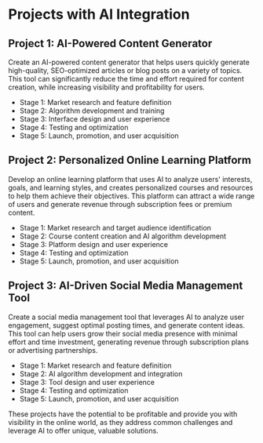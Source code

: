 # Projects with AI Integration

## Project 1: AI-Powered Content Generator
Create an AI-powered content generator that helps users quickly generate high-quality, SEO-optimized articles or blog posts on a variety of topics. This tool can significantly reduce the time and effort required for content creation, while increasing visibility and profitability for users.

- Stage 1: Market research and feature definition
- Stage 2: Algorithm development and training
- Stage 3: Interface design and user experience
- Stage 4: Testing and optimization
- Stage 5: Launch, promotion, and user acquisition

## Project 2: Personalized Online Learning Platform
Develop an online learning platform that uses AI to analyze users' interests, goals, and learning styles, and creates personalized courses and resources to help them achieve their objectives. This platform can attract a wide range of users and generate revenue through subscription fees or premium content.

- Stage 1: Market research and target audience identification
- Stage 2: Course content creation and AI algorithm development
- Stage 3: Platform design and user experience
- Stage 4: Testing and optimization
- Stage 5: Launch, promotion, and user acquisition

## Project 3: AI-Driven Social Media Management Tool
Create a social media management tool that leverages AI to analyze user engagement, suggest optimal posting times, and generate content ideas. This tool can help users grow their social media presence with minimal effort and time investment, generating revenue through subscription plans or advertising partnerships.

- Stage 1: Market research and feature definition
- Stage 2: AI algorithm development and integration
- Stage 3: Tool design and user experience
- Stage 4: Testing and optimization
- Stage 5: Launch, promotion, and user acquisition

These projects have the potential to be profitable and provide you with visibility in the online world, as they address common challenges and leverage AI to offer unique, valuable solutions.
